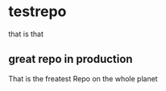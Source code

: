 # testrepo
that is that

## great repo in production

That is the freatest Repo on the whole planet
